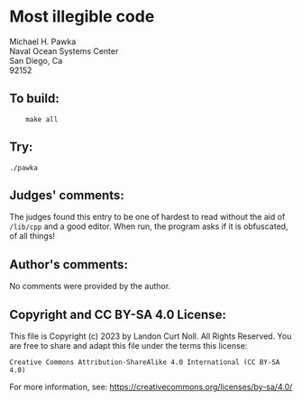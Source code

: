 # Most illegible code

Michael H. Pawka  
Naval Ocean Systems Center  
San Diego, Ca  
92152  

## To build:


        make all


## Try:

	./pawka


## Judges' comments:

The judges found this entry to be one of hardest to read without the
aid of `/lib/cpp` and a good editor.  When run, the program asks if it
is obfuscated, of all things!

## Author's comments:

No comments were provided by the author.

## Copyright and CC BY-SA 4.0 License:

This file is Copyright (c) 2023 by Landon Curt Noll.  All Rights Reserved.
You are free to share and adapt this file under the terms this license:

    Creative Commons Attribution-ShareAlike 4.0 International (CC BY-SA 4.0)

For more information, see: https://creativecommons.org/licenses/by-sa/4.0/
